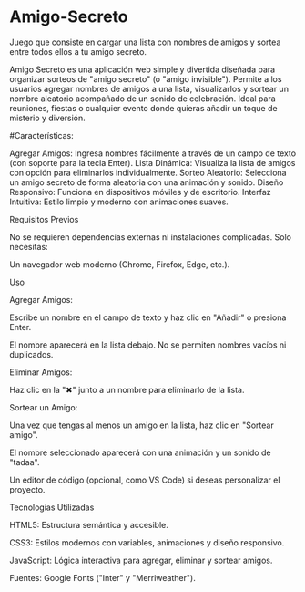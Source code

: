 # Amigo-Secreto
Juego que consiste en cargar una lista con nombres de amigos y sortea entre todos ellos a tu amigo secreto.

Amigo Secreto es una aplicación web simple y divertida diseñada para organizar sorteos de "amigo secreto" (o "amigo invisible"). Permite a los usuarios agregar nombres de amigos a una lista, visualizarlos y sortear un nombre aleatorio acompañado de un sonido de celebración. Ideal para reuniones, fiestas o cualquier evento donde quieras añadir un toque de misterio y diversión.


#Características:


Agregar Amigos: Ingresa nombres fácilmente a través de un campo de texto (con soporte para la tecla Enter).
Lista Dinámica: Visualiza la lista de amigos con opción para eliminarlos individualmente.
Sorteo Aleatorio: Selecciona un amigo secreto de forma aleatoria con una animación y sonido.
Diseño Responsivo: Funciona en dispositivos móviles y de escritorio.
Interfaz Intuitiva: Estilo limpio y moderno con animaciones suaves.

Requisitos Previos


No se requieren dependencias externas ni instalaciones complicadas. Solo necesitas:

Un navegador web moderno (Chrome, Firefox, Edge, etc.).

Uso


Agregar Amigos:


Escribe un nombre en el campo de texto y haz clic en "Añadir" o presiona Enter.


El nombre aparecerá en la lista debajo. No se permiten nombres vacíos ni duplicados.


Eliminar Amigos:


Haz clic en la "✖" junto a un nombre para eliminarlo de la lista.


Sortear un Amigo:


Una vez que tengas al menos un amigo en la lista, haz clic en "Sortear amigo".


El nombre seleccionado aparecerá con una animación y un sonido de "tadaa".


Un editor de código (opcional, como VS Code) si deseas personalizar el proyecto.




Tecnologías Utilizadas


HTML5: Estructura semántica y accesible.


CSS3: Estilos modernos con variables, animaciones y diseño responsivo.


JavaScript: Lógica interactiva para agregar, eliminar y sortear amigos.


Fuentes: Google Fonts ("Inter" y "Merriweather").



